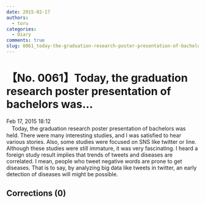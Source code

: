 ```yaml
---
date: 2015-02-17
authors:
  - toru
categories:
  - Diary
comments: true
slug: 0061_today-the-graduation-research-poster-presentation-of-bachelors-was
---
```


# 【No. 0061】Today, the graduation research poster presentation of bachelors was...
<div class="date">Feb 17, 2015 18:12</div>
<div id="post"><div id="body_show_ori">
　Today, the graduation research poster presentation of bachelors was held. There were many interesting studies, and I was satisfied to hear various stories. Also, some studies were focused on SNS like twitter or line. Although these studies were still immature, it was very fascinating. I heard a foreign study result implies that trends of tweets and diseases are correlated. I mean, people who tweet negative words are prone to get diseases. That is to say, by analyzing big data like tweets in twitter, an early detection of diseases will might be possible. <br/>
</div></div>

<!-- more -->


## Corrections (0)
